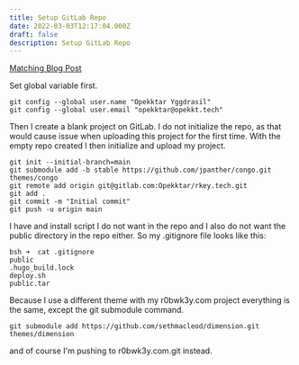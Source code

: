 ```yaml
---
title: Setup GitLab Repo
date: 2022-03-03T12:17:04.000Z
draft: false
description: Setup GitLab Repo
---
```

[Matching Blog Post](/posts/setuprepo)

Set global variable first. 

```
git config --global user.name "Opekktar Yggdrasil"
git config --global user.email "opekktar@opekkt.tech"
```

Then I create a blank project on GitLab. I do not initialize the repo, as that would cause issue when uploading this project for the first time. With the empty repo created I then initialize and upload my project.

```
git init --initial-branch=main
git submodule add -b stable https://github.com/jpanther/congo.git themes/congo
git remote add origin git@gitlab.com:Opekktar/rkey.tech.git
git add .
git commit -m "Initial commit"
git push -u origin main
```

I have and install script I do not want in the repo and I also do not want the public directory in the repo either. So my .gitignore file looks like this:

```
bsh ➜  cat .gitignore
public
.hugo_build.lock
deploy.sh
public.tar
```

Because I use a different theme with my r0bwk3y.com project everything is the same, except the git submodule command.

```
git submodule add https://github.com/sethmacleod/dimension.git themes/dimension
```

and of course I'm pushing to r0bwk3y.com.git instead.
